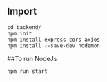 ## Import

```
cd backend/
npm init
npm install express cors axios
npm install --save-dev nodemon
```

##To run NodeJs

```
npm run start
```
